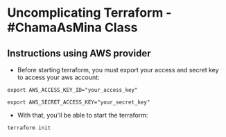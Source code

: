 # Uncomplicating Terraform - #ChamaAsMina Class
## Instructions using AWS provider

- Before starting terraform, you must export your access and secret key to access your aws account:

```
export AWS_ACCESS_KEY_ID="your_access_key"
```
```
export AWS_SECRET_ACCESS_KEY="your_secret_key"
```

- With that, you'll be able to start the terraform:

```
terraform init
```